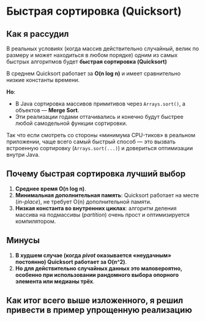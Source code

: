 # Быстрая сортировка (Quicksort)

## Как я рассудил

В реальных условиях (когда массив действительно случайный, велик по размеру и может находиться в любом порядке)
одним из самых быстрых алгоритмов будет **быстрая сортировка (Quicksort)**

В среднем Quicksort работает за **O(n log n)** и имеет сравнительно низкие константы времени.

**Но**:

- В Java сортировка массивов примитивов через `Arrays.sort()`, а объектов — **Merge Sort**.
- Эти реализации годами оттачивались и конечно будут быстрее любой самодельной функции сортировки.

Так что если смотреть со стороны «минимума CPU-тиков» в реальном приложении, чаще всего самый быстрый способ — это
вызвать встроенную сортировку (`Arrays.sort(...)`) и довериться оптимизации внутри Java.

## Почему быстрая сортировка лучший выбор

1. **Среднее время O(n log n)**.
2. **Минимальная дополнительная память**: Quicksort работает на месте (*in-place*), не требует O(n) дополнительной
   памяти.
3. **Низкая константа во внутренних циклах**: алгоритм деления массива на подмассивы (*partition*) очень прост и
   оптимизируется компилятором.

## Минусы

1. **В худшем случае (когда *pivot* оказывается «неудачным» постоянно) Quicksort работает за O(n^2)**.
2. **Но для действительно случайных данных это маловероятно, особенно при использовании рандомного выбора опорного
   элемента или медианы трёх**.

## Как итог всего выше изложенного, я решил привести в пример упрощенную реализацию
